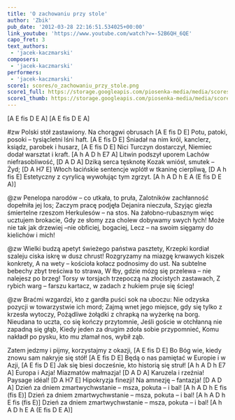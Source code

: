 ```yaml
---
title: 'O zachowaniu przy stole'
author: 'Zbik'
pub_date: '2012-03-28 22:16:51.534025+00:00'
link_youtube: 'https://www.youtube.com/watch?v=-52B6QH_6QE'
capo_fret: 3
text_authors:
 - 'jacek-kaczmarski'
composers:
 - 'jacek-kaczmarski'
performers:
 - 'jacek-kaczmarski'
score1: scores/o_zachowaniu_przy_stole.png
score1_full: https://storage.googleapis.com/piosenka-media/media/scores/o_zachowaniu_przy_stole.png
score1_thumb: https://storage.googleapis.com/piosenka-media/media/scores/o_zachowaniu_przy_stole.png.180x0_q85_upscale.jpg
---
```


[A E fis D E A]
[A E fis D E A]

#zw
Polski stół zastawiony. Na chorągwi obrusach [A E fis D E]
Potu, patoki, posoki – tysiącletni lśni haft. [A E fis D E]
Śniadał na nim król, kanclerz, ksiądz, parobek i husarz, [A E fis D E]
Nici Turczyn dostarczył, Niemiec dodał warsztat i kraft. [A h A D h E7 A]
Litwin podszył uporem Lachów niefrasobliwość, [D A D A]
Dziką serca tęsknotę Kozak wniósł, smutek – Żyd; [D A H7 E]
Włoch łacińskie sentencje wplótł w tkaninę cierpliwą, [D A h fis E]
Estetyczny z cyrylicą wywołując tym zgrzyt. [A h A D h E A (E fis D E A)]

@zw
Penelopa narodów – co utkała, to pruła,
Zalotników zachłanność dopełniła jej los;
Zaczym pracę podjęła Dejanira nieczuła,
Szyjąc giezła śmiertelne rzeszom Herkulesów – na stos.
Na żałobno-rubasznym więc ucztujem brokacie,
Gdy ze słomy zza cholew dobywamy swych łych!
Może nie tak jak drzewiej –nie obficiej, bogaciej,
Lecz – na swoim sięgamy do kielichów i mich!

@zw
Wielki budzą apetyt świeżego państwa pasztety,
Krzepki kordiał szaleju ciska iskrę w dusz chrust!
Rozgryzamy na miazgę krwawych kiszek konkrety,
A na wety – kościoła kołacz podnosimy do ust.
Na subtelne bebechy zbyt treściwa to strawa,
W łby, gdzie mózg się przelewa – nie nalejesz po brzeg!
Torsy w torsjach trzepoczą na złocistych zastawach,
Z rybich warg – farszu kartacz, w zadach z hukiem pruje się ścieg!

@zw
Braćmi wzgardzi, kto z gardła puści sok na uboczu:
Nie odzyska pozycji w towarzystwie ich mord;
Zajmą wnet jego miejsce, gdy się tylko z krzesła wytoczy,
Pożądliwe żołądki z chrapką na wyżerkę na borg.
Nieudana to uczta, co się kończy przytomnie,
Jeśli goście w otchłanną nie zapadną się głąb,
Kiedy jeden za drugim zdoła sobie przypomnieć,
Komu nakładł po pysku, kto mu złamał nos, wybił ząb.

Zatem jedzmy i pijmy, korzystajmy z okazji, [A E fis D E]
Bo Bóg wie, kiedy znowu sam nakryje się stół! [A E fis D E]
Będą o nas pamiętać w Europie i w Azji, [A E fis D E]
Jak się biesi docześnie, kto historią się struł! [A h A D h E7 A]
Europa i Azja! Miazmatów małmazja! [D A D A]
Karuzela i rzeźnia! Paysage idéal! [D A H7 E]
Hipokryzja finezji! Na amnezję – fantazja! [D A D A]
Dzień za dniem zmartwychwstanie – msza, pokuta – i bal! [A h A D h E fis (fis E)]
Dzień za dniem zmartwychwstanie – msza, pokuta – i bal! [A h A D h E fis (fis E)]
Dzień za dniem zmartwychwstanie – msza, pokuta – i bal! [A h A D h E A (E fis D E A)]
